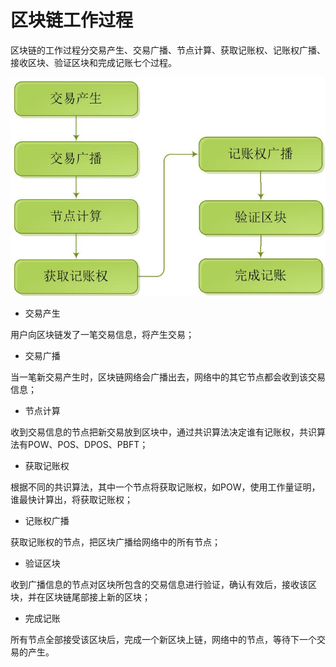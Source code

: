 # 区块链工作过程

区块链的工作过程分交易产生、交易广播、节点计算、获取记账权、记账权广播、接收区块、验证区块和完成记账七个过程。

![003.jpg](003.jpg)

* 交易产生

用户向区块链发了一笔交易信息，将产生交易；

* 交易广播

当一笔新交易产生时，区块链网络会广播出去，网络中的其它节点都会收到该交易信息；

* 节点计算

收到交易信息的节点把新交易放到区块中，通过共识算法决定谁有记账权，共识算法有POW、POS、DPOS、PBFT；

* 获取记账权

根据不同的共识算法，其中一个节点将获取记账权，如POW，使用工作量证明，谁最快计算出，将获取记账权；

* 记账权广播

获取记账权的节点，把区块广播给网络中的所有节点；

* 验证区块

收到广播信息的节点对区块所包含的交易信息进行验证，确认有效后，接收该区块，并在区块链尾部接上新的区块；

* 完成记账

所有节点全部接受该区块后，完成一个新区块上链，网络中的节点，等待下一个交易的产生。